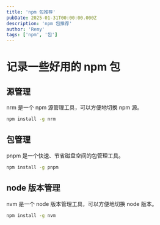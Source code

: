 ```yaml
---
title: 'npm 包推荐'
pubDate: 2025-01-31T00:00:00.000Z
description: 'npm 包推荐'
author: 'Remy'
tags: ['npm', '包']
---
```




# 记录一些好用的 npm 包



## 源管理

nrm 是一个 npm 源管理工具，可以方便地切换 npm 源。

```bash
npm install -g nrm
```


## 包管理

pnpm 是一个快速、节省磁盘空间的包管理工具。

```bash
npm install -g pnpm
```

## node 版本管理

nvm 是一个 node 版本管理工具，可以方便地切换 node 版本。

```bash
npm install -g nvm
```
